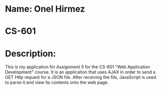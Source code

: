 # Name: Onel Hirmez
# CS-601

# Description:
This is my application for Assignment 5 for the CS-601 "Web Application Development" course. It is an application that uses AJAX in order to send a GET Http request for a JSON file. After receiving the file, JavaScript is used to parse it and view its contents onto the web page. 
